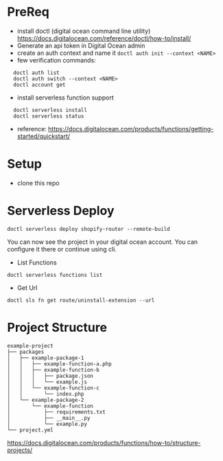 # PreReq
- install doctl (digital ocean command line utility) https://docs.digitalocean.com/reference/doctl/how-to/install/
- Generate an api token in Digital Ocean admin
- create an auth context and name it ````doctl auth init --context <NAME>````
- few verification commands:
````
  doctl auth list
  doctl auth switch --context <NAME>
  doctl account get
````
- install serverless function support
````
  doctl serverless install
  doctl serverless status
````
- reference: https://docs.digitalocean.com/products/functions/getting-started/quickstart/

# Setup
- clone this repo 

# Serverless Deploy
````
doctl serverless deploy shopify-router --remote-build
````

You can now see the project in your digital ocean account.
You can configure it there or continue using cli.

- List Functions
```
doctl serverless functions list
```

- Get Url
```
doctl sls fn get route/uninstall-extension --url
```

# Project Structure
````
example-project
├── packages
│   ├── example-package-1
│   │   ├── example-function-a.php
│   │   ├── example-function-b
│   │   │   ├── package.json
│   │   │   └── example.js
│   │   └── example-function-c
│   │       └── index.php
│   └── example-package-2
│       └── example-function
│           ├── requirements.txt
│           ├── __main__.py
│           └── example.py
└── project.yml
````
https://docs.digitalocean.com/products/functions/how-to/structure-projects/